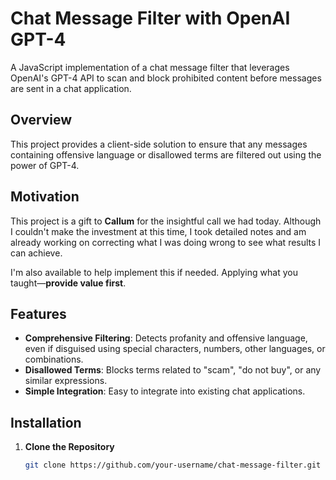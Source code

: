 # Chat Message Filter with OpenAI GPT-4

A JavaScript implementation of a chat message filter that leverages OpenAI's GPT-4 API to scan and block prohibited content before messages are sent in a chat application.

## Overview

This project provides a client-side solution to ensure that any messages containing offensive language or disallowed terms are filtered out using the power of GPT-4.

## Motivation

This project is a gift to **Callum** for the insightful call we had today. Although I couldn't make the investment at this time, I took detailed notes and am already working on correcting what I was doing wrong to see what results I can achieve.

I'm also available to help implement this if needed. Applying what you taught—**provide value first**.

## Features

- **Comprehensive Filtering**: Detects profanity and offensive language, even if disguised using special characters, numbers, other languages, or combinations.
- **Disallowed Terms**: Blocks terms related to "scam", "do not buy", or any similar expressions.
- **Simple Integration**: Easy to integrate into existing chat applications.

## Installation

1. **Clone the Repository**
   ```bash
   git clone https://github.com/your-username/chat-message-filter.git
